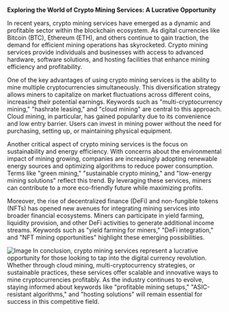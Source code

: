 **Exploring the World of Crypto Mining Services: A Lucrative Opportunity**

In recent years, crypto mining services have emerged as a dynamic and profitable sector within the blockchain ecosystem. As digital currencies like Bitcoin (BTC), Ethereum (ETH), and others continue to gain traction, the demand for efficient mining operations has skyrocketed. Crypto mining services provide individuals and businesses with access to advanced hardware, software solutions, and hosting facilities that enhance mining efficiency and profitability.

One of the key advantages of using crypto mining services is the ability to mine multiple cryptocurrencies simultaneously. This diversification strategy allows miners to capitalize on market fluctuations across different coins, increasing their potential earnings. Keywords such as "multi-cryptocurrency mining," "hashrate leasing," and "cloud mining" are central to this approach. Cloud mining, in particular, has gained popularity due to its convenience and low entry barrier. Users can invest in mining power without the need for purchasing, setting up, or maintaining physical equipment.

Another critical aspect of crypto mining services is the focus on sustainability and energy efficiency. With concerns about the environmental impact of mining growing, companies are increasingly adopting renewable energy sources and optimizing algorithms to reduce power consumption. Terms like "green mining," "sustainable crypto mining," and "low-energy mining solutions" reflect this trend. By leveraging these services, miners can contribute to a more eco-friendly future while maximizing profits.

Moreover, the rise of decentralized finance (DeFi) and non-fungible tokens (NFTs) has opened new avenues for integrating mining services into broader financial ecosystems. Miners can participate in yield farming, liquidity provision, and other DeFi activities to generate additional income streams. Keywords such as "yield farming for miners," "DeFi integration," and "NFT mining opportunities" highlight these emerging possibilities.


![Image](https://github.com/user-attachments/assets/31692037-0104-4703-abd1-696b6a7dd41b)
In conclusion, crypto mining services represent a lucrative opportunity for those looking to tap into the digital currency revolution. Whether through cloud mining, multi-cryptocurrency strategies, or sustainable practices, these services offer scalable and innovative ways to mine cryptocurrencies profitably. As the industry continues to evolve, staying informed about keywords like "profitable mining setups," "ASIC-resistant algorithms," and "hosting solutions" will remain essential for success in this competitive field.